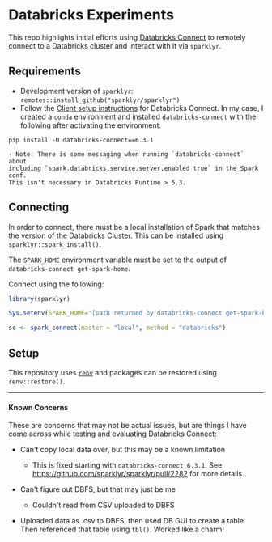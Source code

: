 # Databricks Experiments

This repo highlights initial efforts using [Databricks
Connect](https://docs.databricks.com/dev-tools/databricks-connect.html) to
remotely connect to a Databricks cluster and interact with it via `sparklyr`.

## Requirements
- Development version of `sparklyr`: `remotes::install_github("sparklyr/sparklyr")`
- Follow the [Client setup
instructions](https://docs.databricks.com/dev-tools/databricks-connect.html#client-setup)
for Databricks Connect. In my case, I created a `conda` environment and
installed `databricks-connect` with the following after activating the
environment:
```
pip install -U databricks-connect==6.3.1
```
    - Note: There is some messaging when running `databricks-connect` about
    including `spark.databricks.service.server.enabled true` in the Spark conf.
    This isn't necessary in Databricks Runtime > 5.3.

## Connecting
In order to connect, there must be a local installation of Spark that matches
the version of the Databricks Cluster. This can be installed using
`sparklyr::spark_install()`.

The `SPARK_HOME` environment variable must be set to the output of
`databricks-connect get-spark-home`.

Connect using the following:

```r
library(sparklyr)

Sys.setenv(SPARK_HOME="[path returned by databricks-connect get-spark-home]")

sc <- spark_connect(master = "local", method = "databricks")
```

## Setup
This repository uses [`renv`](https://rstudio.github.io/renv/articles/renv.html)
and packages can be restored using `renv::restore()`.

---

#### Known Concerns
These are concerns that may not be actual issues, but are things I have come
across while testing and evaluating Databricks Connect:

- Can't copy local data over, but this may be a known limitation
  - This is fixed starting with `databricks-connect 6.3.1`. See
  https://github.com/sparklyr/sparklyr/pull/2282 for more details.
    
- Can't figure out DBFS, but that may just be me
  - Couldn't read from CSV uploaded to DBFS
- Uploaded data as .csv to DBFS, then used DB GUI to create a table. Then
referenced that table using `tbl()`. Worked like a charm!